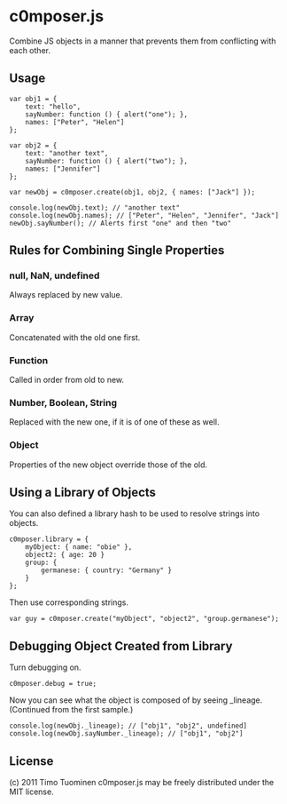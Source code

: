 c0mposer.js
===========

Combine JS objects in a manner that prevents them from conflicting with each other.

Usage
-----

    var obj1 = {
    	text: "hello",
	    sayNumber: function () { alert("one"); },
	    names: ["Peter", "Helen"]
    };

    var obj2 = {
    	text: "another text",
	    sayNumber: function () { alert("two"); },
	    names: ["Jennifer"]
    };

    var newObj = c0mposer.create(obj1, obj2, { names: ["Jack"] });

    console.log(newObj.text); // "another text"
    console.log(newObj.names); // ["Peter", "Helen", "Jennifer", "Jack"]
    newObj.sayNumber(); // Alerts first "one" and then "two"


Rules for Combining Single Properties
-------------------------------------

### null, NaN, undefined
Always replaced by new value.

### Array
Concatenated with the old one first.

### Function
Called in order from old to new.

### Number, Boolean, String
Replaced with the new one, if it is of one of these as well.

### Object
Properties of the new object override those of the old.


Using a Library of Objects
--------------------------

You can also defined a library hash to be used to resolve strings into objects.

    c0mposer.library = {
        myObject: { name: "obie" },
        object2: { age: 20 }
        group: {
            germanese: { country: "Germany" }
        }
    };

Then use corresponding strings.

    var guy = c0mposer.create("myObject", "object2", "group.germanese");


Debugging Object Created from Library
---------

Turn debugging on.

    c0mposer.debug = true;

Now you can see what the object is composed of by seeing _lineage. (Continued from the first sample.)

    console.log(newObj._lineage); // ["obj1", "obj2", undefined]
    console.log(newObj.sayNumber._lineage); // ["obj1", "obj2"]


License
-------

(c) 2011 Timo Tuominen
c0mposer.js may be freely distributed under the MIT license.